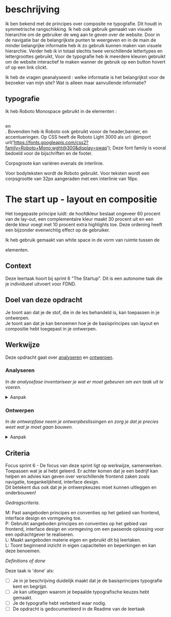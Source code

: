 # beschrijving
Ik ben bekend met de principes over composite ne typografie. Dit houdt in symmetrische rangschikking.
Ik heb ook gebruik gemaakt van visuele hierarchie om de gebruiker de weg aan te geven over de website. 
Door in de navigatie bar de belangrijkste punten te weergeven en in de main  de minder belangrijke informatie
heb ik zo gebruik kunnen maken van visuele hierarchie. 
Verder heb ik in totaal  slechts twee verschillende lettertypes en lettergroottes gebruikt, 
Voor de typografie heb ik meerdere kleuren gebruikt om de website interactief te maken wanner 
de gebruik op een button hovert of op een link clickt. 

Ik heb de vragen geanalyseerd : welke informatie is het belangrijkst voor de bezoeker van mijn site? 
Wat is alleen maar aanvullende informatie? 

## typografie 

Ik heb Roboto Monospace gebruikt in de elementen : <h2> </h2> en <article></article> .
Bovendien heb ik Roboto ook gebruikt vooor de header,banner, en accentueringen. Op CSS heeft de  Roboto Light 3000 als url: @import url('https://fonts.googleapis.com/css2?family=Roboto+Mono:wght@300&display=swap');
Deze font family is vooral bedoeld voor de bijschriften en de footer.

Corpsgroote kan variëren evenals de interlinie.


Voor bodyteksten wordt de Roboto gebruikt.
Voor  teksten wordt een corpsgrootte van 32px aangeraden met een interlinie van 16px.
# The start up - layout en compositie

Het toegepaste principe luidt: de hoofdkleur beslaat ongeveer 60 procent van de lay-out, een complementaire kleur maakt 30 procent uit en een derde kleur voegt met 10 procent extra highlights toe. Deze ordening heeft een bijzonder evenwichtig effect op de gebruiker.

Ik heb gebruik gemaakt van white space in de vorm van ruimte tussen de <article></article> elementen.

## Context


Deze leertaak hoort bij sprint 6 "The Startup". Dit is een autonome taak die je individueel uitvoert voor FDND.


## Doel van deze opdracht

Je toont aan dat je de stof, die in de les behandeld is, kan toepassen in je ontwerpen.  
Je toont aan dat je kan benoemen hoe je de basisprincipes van layout en compositie hebt toegepast in je ontwerpen.


## Werkwijze


Deze opdracht gaat over [analyseren](#analyseren) en [ontwerpen](#ontwerpen).

### Analyseren
*In de analysefase inventariseer je wat er moet gebeuren om een taak uit te voeren.*

<details>
<summary>Aanpak</summary>

1. Bekijk de ontwerpen die je deze sprint gemaakt hebt.
2. Maak screenshots en plaats ze in de Readme.
3. Beschrijf in de Readme welke keuzes je gemaakt hebt in je layout en compositie, denk aan:  
  
Visuele hierarchie.  
Welke basisprincipes van visuele hiërarchie zijn toegepast in de vormgeving?  
 
-Contrast.   
-Herhaling (Repetition).   
-Uitlijning (Alignment).   
-Nabijheid (Proximity).    

Compositie.  
Welke theorie, regels en (basis)principes van compositie zijn terug te zien in het ontwerp?  
  
-Symmetrie.   
-A-symmetrie.     
-Radiaal.    
-Gulden snede.    
-Rule of thirds.   

Grid.  
Heb je een grid gebruikt en hoe?  
Maakt het gebruikte gridsysteem de vormgeving helder en duidelijk en biedt
het structuur?  


#### Materiaal analysefase

- [Beginning Graphic Design: Layout en compositie](https://www.youtube.com/watch?v=a5KYlHNKQB8)
- [Graphic Design Foundations: Layout and Composition, LinkedIn Learning cursus](https://www.linkedin.com/learning/graphic-design-foundations-layout-and-composition/introducing-the-foundations-of-layout-and-composition?autoAdvance=true&autoSkip=false&autoplay=true&resume=true&u=2132228)
- [Layout and Composition: Grids, LinkedIn Learning cursus](https://www.linkedin.com/learning/layout-and-composition-grids/website-grids?autoAdvance=true&autoSkip=false&autoplay=true&resume=true&u=2132228)

</details>

### Ontwerpen
*In de ontwerpfase neem je ontwerpbeslissingen en zorg je dat je precies weet wat je moet gaan bouwen.*

<details>
<summary>Aanpak</summary>

1. Als je, aan de hand van jouw eigen analyse, ruimte ziet voor verbetering, maak dan een nieuw ontwerp en plaats ook daar een screenshot van in de Readme.
2. Beschrijf wat je anders hebt gedaan en waarom.


#### Materiaal ontwerpfase. 

- [Beginning Graphic Design: Layout en compositie](https://www.youtube.com/watch?v=a5KYlHNKQB8)
- [Graphic Design Foundations: Layout and Composition, LinkedIn Learning cursus](https://www.linkedin.com/learning/graphic-design-foundations-layout-and-composition/introducing-the-foundations-of-layout-and-composition?autoAdvance=true&autoSkip=false&autoplay=true&resume=true&u=2132228)
- [Layout and Composition: Grids, LinkedIn Learning cursus](https://www.linkedin.com/learning/layout-and-composition-grids/website-grids?autoAdvance=true&autoSkip=false&autoplay=true&resume=true&u=2132228)

</details>


## Criteria

Focus sprint 6 - De focus van deze sprint ligt op werkwijze, samenwerken. Toepassen wat je al hebt geleerd. Er achter komen dat je een bedrijf kan helpen en advies kan geven over verschillende frontend zaken zoals navigatie, toegankelijkheid, interface design.  
Dit betekent dus ook dat je je ontwerpkeuzes moet kunnen uitleggen en onderbouwen!  


*Gedragscriteria*. 

M: Past aangeboden principes en conventies op het gebied van frontend, interface design en vormgeving toe.  
P: Gebruikt aangeboden principes en conventies op het gebied van frontend, interface design en vormgeving om een passende oplossing voor een opdrachtgever te realiseren.  
L: Maakt aangeboden materie eigen en gebruikt dit bij leertaken.  
L: Toont beginnend inzicht in eigen capaciteiten en beperkingen en kan deze benoemen.  
  

*Definitions of done*



Deze taak is 'done' als:

- [ ] Je in je beschrijving duidelijk maakt dat je de basisprincipes typografie kent en begrijpt.
- [ ] Je kan uitleggen waarom je bepaalde typografische keuzes hebt gemaakt.
- [ ] Je de typografie hebt verbeterd waar nodig.
- [ ] De opdracht is gedocumenteerd in de Readme van de leertaak
